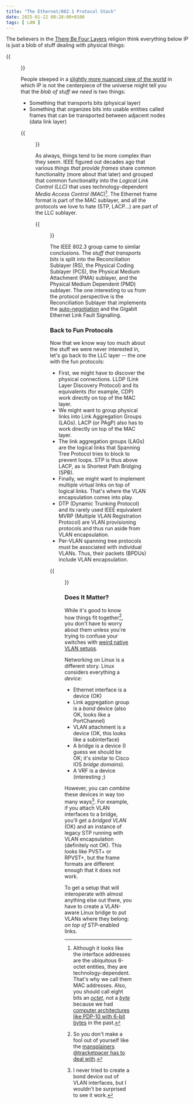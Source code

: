 ```yaml
---
title: "The Ethernet/802.1 Protocol Stack"
date: 2025-01-22 08:28:00+0100
tags: [ LAN ]
---
```

The believers in the [There Be Four Layers](https://blog.ipspace.net/2019/09/response-osi-model-is-lie/#2501) religion think everything below IP is just a blob of stuff dealing with physical things:

{{<figure src="/2025/01/eps-ip-view.png">}}

People steeped in a [slightly more nuanced view of the world](/2019/09/on-usability-of-osi-layered-networking/) in which IP is not the centerpiece of the universe might tell you that the *blob of stuff we need* is two things:
<!--more-->
* Something that transports bits (physical layer)
* Something that organizes bits into usable entities called frames that can be transported between adjacent nodes (data link layer)

{{<figure src="/2025/01/eps-osi-view.png">}}

As always, things tend to be more complex than they seem. IEEE figured out decades ago that various *things that provide frames* share common functionality (more about that later) and grouped that common functionality into the *Logical Link Control (LLC)* that uses technology-dependent *Media Access Control (MAC)*[^MACADDR]. The Ethernet frame format is part of the MAC sublayer, and all the protocols we love to hate (STP, LACP...) are part of the LLC sublayer.

[^MACADDR]: Although it looks like the interface addresses are the ubiquitous 6-octet entities, they are technology-dependent. That's why we call them MAC addresses. Also, you should call eight bits an *[octet](https://en.wikipedia.org/wiki/Octet_(computing))*, not a *[byte](https://en.wikipedia.org/wiki/Byte)* because we had [computer architectures like PDP-10 with 6-bit bytes](https://en.wikipedia.org/wiki/36-bit_computing) in the past.

{{<figure src="/2025/01/eps-llc-mac.png">}}

The IEEE 802.3 group came to similar conclusions. The *stuff that transports bits* is split into the Reconciliation Sublayer (RS), the Physical Coding Sublayer (PCS), the Physical Medium Attachment (PMA) sublayer, and the Physical Medium Dependent (PMD) sublayer. The one interesting to us from the protocol perspective is the Reconciliation Sublayer that implements the [auto-negotiation](https://en.wikipedia.org/wiki/Autonegotiation) and the Gigabit Ethernet Link Fault Signalling.

### Back to Fun Protocols

Now that we know way too much about the stuff we were never interested in, let's go back to the LLC layer -- the one with the fun protocols:

* First, we might have to discover the physical connections. LLDP (Link Layer Discovery Protocol) and its equivalents (for example, CDP) work directly on top of the MAC layer.
* We might want to group physical links into Link Aggregation Groups (LAGs). LACP (or PAgP) also has to work directly on top of the MAC layer.
* The link aggregation groups (LAGs) are the logical links that Spanning Tree Protocol tries to block to prevent loops. STP is thus above LACP, as is Shortest Path Bridging (SPB).
* Finally, we might want to implement multiple virtual links on top of logical links. That's where the VLAN encapsulation comes into play.
* DTP (Dynamic Trunking Protocol) and its rarely used IEEE equivalent MVRP (Multiple VLAN Registration Protocol) are VLAN provisioning protocols and thus run aside from VLAN encapsulation.
* Per-VLAN spanning tree protocols must be associated with individual VLANs. Thus, their packets (BPDUs) include VLAN encapsulation.

{{<figure src="/2025/01/eps-llc-protocols.png">}}

### Does It Matter?

While it's good to know how things fit together[^MFY], you don't have to worry about them unless you're trying to confuse your switches with [weird native VLAN setups](https://lostintransit.se/2024/07/16/encapsulation-of-pdus-on-trunk-ports/).

[^MFY]: So you don't make a fool out of yourself like the [mansplainers @tracketpacer has to deal with](https://x.com/tracketpacer/status/1874897546302341272).

Networking on Linux is a different story. Linux considers everything a *device*:

* Ethernet interface is a device (OK)
* Link aggregation group is a *bond* device (also OK, looks like a PortChannel)
* VLAN attachment is a device (OK, this looks like a subinterface)
* A bridge is a device (I guess we should be OK; it's similar to Cisco IOS *bridge domains*).
* A VRF is a device (interesting ;)

However, you can *combine* these devices in way too many ways[^BVL]. For example, if you attach VLAN interfaces to a bridge, you'll get a *bridged VLAN* (OK) and an instance of legacy STP running with VLAN encapsulation (definitely not OK). This looks like PVST+ or RPVST+, but the frame formats are different enough that it does not work.

To get a setup that will interoperate with almost anything else out there, you have to create a VLAN-aware Linux bridge to put VLANs where they belong: *on top of* STP-enabled links.

[^BVL]: I never tried to create a bond device out of VLAN interfaces, but I wouldn't be surprised to see it work.